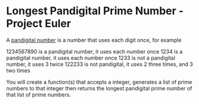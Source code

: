 # Longest Pandigital Prime Number - Project Euler

A [pandigital number](https://en.wikipedia.org/wiki/Pandigital_number) is a number that uses each digit once, for example 

1234567890 is a pandigital number, it uses each number once
1234 is a pandigital number, it uses each number once
1233 is not a pandigital number, it uses 3 twice
122233 is not pandigital, it uses 2 three times, and 3 two times

You will create a function(s) that accepts a integer, generates a list of prime numbers to that integer then returns the longest pandigital prime number of that list of prime numbers. 